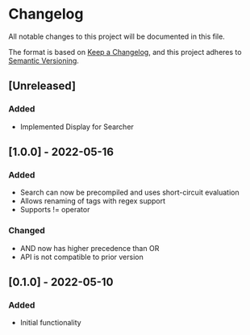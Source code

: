 # Changelog
All notable changes to this project will be documented in this file.

The format is based on [Keep a Changelog](https://keepachangelog.com/en/1.0.0/),
and this project adheres to [Semantic Versioning](https://semver.org/spec/v2.0.0.html).

## [Unreleased]
### Added
- Implemented Display for Searcher

## [1.0.0] - 2022-05-16
### Added
- Search can now be precompiled and uses short-circuit evaluation
- Allows renaming of tags with regex support
- Supports != operator

### Changed
- AND now has higher precedence than OR
- API is not compatible to prior version

## [0.1.0] - 2022-05-10
### Added
- Initial functionality
